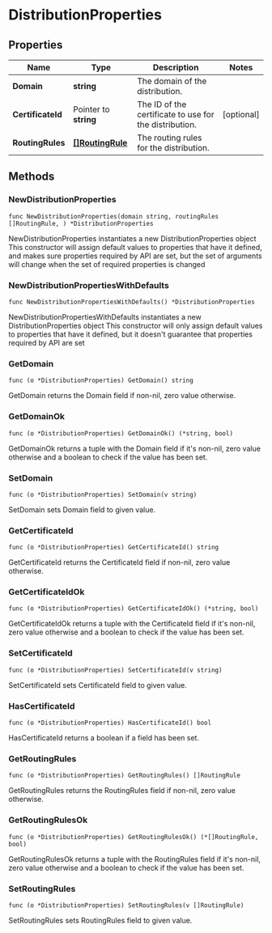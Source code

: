 # DistributionProperties

## Properties

|Name | Type | Description | Notes|
|------------ | ------------- | ------------- | -------------|
|**Domain** | **string** | The domain of the distribution. | |
|**CertificateId** | Pointer to **string** | The ID of the certificate to use for the distribution. | [optional] |
|**RoutingRules** | [**[]RoutingRule**](RoutingRule.md) | The routing rules for the distribution. | |

## Methods

### NewDistributionProperties

`func NewDistributionProperties(domain string, routingRules []RoutingRule, ) *DistributionProperties`

NewDistributionProperties instantiates a new DistributionProperties object
This constructor will assign default values to properties that have it defined,
and makes sure properties required by API are set, but the set of arguments
will change when the set of required properties is changed

### NewDistributionPropertiesWithDefaults

`func NewDistributionPropertiesWithDefaults() *DistributionProperties`

NewDistributionPropertiesWithDefaults instantiates a new DistributionProperties object
This constructor will only assign default values to properties that have it defined,
but it doesn't guarantee that properties required by API are set

### GetDomain

`func (o *DistributionProperties) GetDomain() string`

GetDomain returns the Domain field if non-nil, zero value otherwise.

### GetDomainOk

`func (o *DistributionProperties) GetDomainOk() (*string, bool)`

GetDomainOk returns a tuple with the Domain field if it's non-nil, zero value otherwise
and a boolean to check if the value has been set.

### SetDomain

`func (o *DistributionProperties) SetDomain(v string)`

SetDomain sets Domain field to given value.


### GetCertificateId

`func (o *DistributionProperties) GetCertificateId() string`

GetCertificateId returns the CertificateId field if non-nil, zero value otherwise.

### GetCertificateIdOk

`func (o *DistributionProperties) GetCertificateIdOk() (*string, bool)`

GetCertificateIdOk returns a tuple with the CertificateId field if it's non-nil, zero value otherwise
and a boolean to check if the value has been set.

### SetCertificateId

`func (o *DistributionProperties) SetCertificateId(v string)`

SetCertificateId sets CertificateId field to given value.

### HasCertificateId

`func (o *DistributionProperties) HasCertificateId() bool`

HasCertificateId returns a boolean if a field has been set.

### GetRoutingRules

`func (o *DistributionProperties) GetRoutingRules() []RoutingRule`

GetRoutingRules returns the RoutingRules field if non-nil, zero value otherwise.

### GetRoutingRulesOk

`func (o *DistributionProperties) GetRoutingRulesOk() (*[]RoutingRule, bool)`

GetRoutingRulesOk returns a tuple with the RoutingRules field if it's non-nil, zero value otherwise
and a boolean to check if the value has been set.

### SetRoutingRules

`func (o *DistributionProperties) SetRoutingRules(v []RoutingRule)`

SetRoutingRules sets RoutingRules field to given value.



